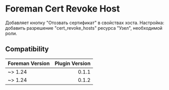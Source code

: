 # Foreman Cert Revoke Host

Добавляет кнопку "Отозвать сертификат" в свойствах хоста.
Настройка: добавить разрешение "cert_revoke_hosts" ресурса "Узел", необходимой роли.

## Compatibility

| Foreman Version | Plugin Version |
| --------------- | -------------: |
| ~> 1.24         |          0.1.1 |
| ~> 1.24         |          0.1.2 |

